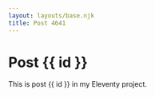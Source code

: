 ```yaml
---
layout: layouts/base.njk
title: Post 4641
---
```


# Post {{ id }}

This is post {{ id }} in my Eleventy project.
